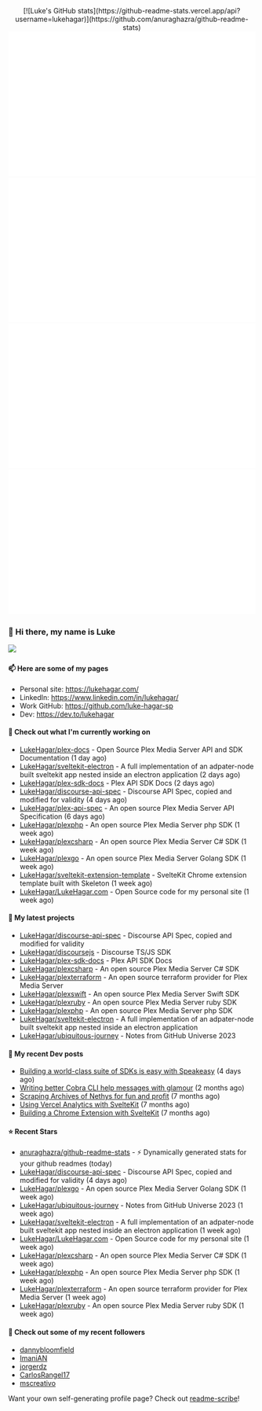 <div align="center">
   [![Luke's GitHub stats](https://github-readme-stats.vercel.app/api?username=lukehagar)](https://github.com/anuraghazra/github-readme-stats)
   <img src="https://raw.githubusercontent.com/lukehagar/github-stats/master/generated/overview.svg#gh-dark-mode-only">
   <img src="https://raw.githubusercontent.com/lukehagar/github-stats/master/generated/languages.svg#gh-dark-mode-only">
   <img src="https://raw.githubusercontent.com/luke-hagar-sp/github-stats/master/generated/overview.svg#gh-dark-mode-only">
   <img src="https://raw.githubusercontent.com/luke-hagar-sp/github-stats/master/generated/languages.svg#gh-dark-mode-only">
</div>

### 👋 Hi there, my name is Luke

<a href="https://hits.seeyoufarm.com"><img src="https://hits.seeyoufarm.com/api/count/incr/badge.svg?url=https%3A%2F%2Fgithub.com%2Flukehagar1212%2Fhit-counter&count_bg=%2384A1FF&title_bg=%23445DD3&icon=mocha.svg&icon_color=%23E7E7E7&title=Views&edge_flat=false"/></a>

#### 📫 Here are some of my pages
- Personal site: https://lukehagar.com/
- LinkedIn: https://www.linkedin.com/in/lukehagar/
- Work GitHub: https://github.com/luke-hagar-sp
- Dev: https://dev.to/lukehagar

#### 👷 Check out what I'm currently working on

- [LukeHagar/plex-docs](https://github.com/LukeHagar/plex-docs) - Open Source Plex Media Server API and SDK Documentation (1 day ago)
- [LukeHagar/sveltekit-electron](https://github.com/LukeHagar/sveltekit-electron) - A full implementation of an adpater-node built sveltekit app nested inside an electron application (2 days ago)
- [LukeHagar/plex-sdk-docs](https://github.com/LukeHagar/plex-sdk-docs) - Plex API SDK Docs (2 days ago)
- [LukeHagar/discourse-api-spec](https://github.com/LukeHagar/discourse-api-spec) - Discourse API Spec, copied and modified for validity (4 days ago)
- [LukeHagar/plex-api-spec](https://github.com/LukeHagar/plex-api-spec) - An open source Plex Media Server API Specification (6 days ago)
- [LukeHagar/plexphp](https://github.com/LukeHagar/plexphp) - An open source Plex Media Server php SDK (1 week ago)
- [LukeHagar/plexcsharp](https://github.com/LukeHagar/plexcsharp) - An open source Plex Media Server C# SDK (1 week ago)
- [LukeHagar/plexgo](https://github.com/LukeHagar/plexgo) - An open source Plex Media Server Golang SDK (1 week ago)
- [LukeHagar/sveltekit-extension-template](https://github.com/LukeHagar/sveltekit-extension-template) - SvelteKit Chrome extension template built with Skeleton (1 week ago)
- [LukeHagar/LukeHagar.com](https://github.com/LukeHagar/LukeHagar.com) - Open Source code for my personal site (1 week ago)

#### 🌱 My latest projects

- [LukeHagar/discourse-api-spec](https://github.com/LukeHagar/discourse-api-spec) - Discourse API Spec, copied and modified for validity
- [LukeHagar/discoursejs](https://github.com/LukeHagar/discoursejs) - Discourse TS/JS SDK
- [LukeHagar/plex-sdk-docs](https://github.com/LukeHagar/plex-sdk-docs) - Plex API SDK Docs
- [LukeHagar/plexcsharp](https://github.com/LukeHagar/plexcsharp) - An open source Plex Media Server C# SDK
- [LukeHagar/plexterraform](https://github.com/LukeHagar/plexterraform) - An open source terraform provider for Plex Media Server
- [LukeHagar/plexswift](https://github.com/LukeHagar/plexswift) - An open source Plex Media Server Swift SDK
- [LukeHagar/plexruby](https://github.com/LukeHagar/plexruby) - An open source Plex Media Server ruby SDK
- [LukeHagar/plexphp](https://github.com/LukeHagar/plexphp) - An open source Plex Media Server php SDK
- [LukeHagar/sveltekit-electron](https://github.com/LukeHagar/sveltekit-electron) - A full implementation of an adpater-node built sveltekit app nested inside an electron application
- [LukeHagar/ubiquitous-journey](https://github.com/LukeHagar/ubiquitous-journey) - Notes from GitHub Universe 2023

#### 📜 My recent Dev posts

- [Building a world-class suite of SDKs is easy with Speakeasy](https://dev.to/lukehagar/building-a-world-class-suite-of-sdks-is-easy-with-speakeasy-37ba) (4 days ago)
- [Writing better Cobra CLI help messages with glamour](https://dev.to/lukehagar/writing-better-cobra-cli-help-messages-with-glamour-1525) (2 months ago)
- [Scraping Archives of Nethys for fun and profit](https://dev.to/lukehagar/scraping-archives-of-nethys-for-fun-and-profit-3ll3) (7 months ago)
- [Using Vercel Analytics with SvelteKit](https://dev.to/lukehagar/using-vercel-analytics-with-sveltekit-381j) (7 months ago)
- [Building a Chrome Extension with SvelteKit](https://dev.to/lukehagar/building-a-chrome-extension-with-sveltekit-3kb) (7 months ago)

#### ⭐ Recent Stars

- [anuraghazra/github-readme-stats](https://github.com/anuraghazra/github-readme-stats) - :zap: Dynamically generated stats for your github readmes (today)
- [LukeHagar/discourse-api-spec](https://github.com/LukeHagar/discourse-api-spec) - Discourse API Spec, copied and modified for validity (4 days ago)
- [LukeHagar/plexgo](https://github.com/LukeHagar/plexgo) - An open source Plex Media Server Golang SDK (1 week ago)
- [LukeHagar/ubiquitous-journey](https://github.com/LukeHagar/ubiquitous-journey) - Notes from GitHub Universe 2023 (1 week ago)
- [LukeHagar/sveltekit-electron](https://github.com/LukeHagar/sveltekit-electron) - A full implementation of an adpater-node built sveltekit app nested inside an electron application (1 week ago)
- [LukeHagar/LukeHagar.com](https://github.com/LukeHagar/LukeHagar.com) - Open Source code for my personal site (1 week ago)
- [LukeHagar/plexcsharp](https://github.com/LukeHagar/plexcsharp) - An open source Plex Media Server C# SDK (1 week ago)
- [LukeHagar/plexphp](https://github.com/LukeHagar/plexphp) - An open source Plex Media Server php SDK (1 week ago)
- [LukeHagar/plexterraform](https://github.com/LukeHagar/plexterraform) - An open source terraform provider for Plex Media Server (1 week ago)
- [LukeHagar/plexruby](https://github.com/LukeHagar/plexruby) - An open source Plex Media Server ruby SDK (1 week ago)

#### 👯 Check out some of my recent followers

- [dannybloomfield](https://github.com/dannybloomfield)
- [ImaniAN](https://github.com/ImaniAN)
- [jorgerdz](https://github.com/jorgerdz)
- [CarlosRangel17](https://github.com/CarlosRangel17)
- [mscreativo](https://github.com/mscreativo)

Want your own self-generating profile page? Check out [readme-scribe](https://github.com/muesli/readme-scribe)!


